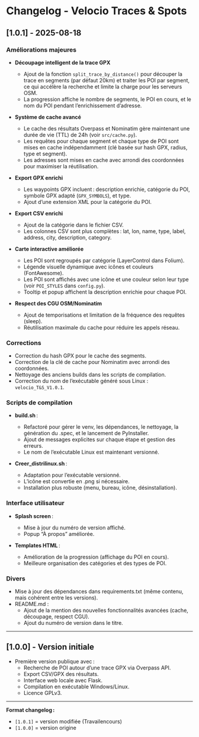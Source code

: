 # Changelog - Velocio Traces & Spots

## [1.0.1] - 2025-08-18

### Améliorations majeures

- **Découpage intelligent de la trace GPX**  
  - Ajout de la fonction `split_trace_by_distance()` pour découper la trace en segments (par défaut 20km) et traiter les POI par segment, ce qui accélère la recherche et limite la charge pour les serveurs OSM.
  - La progression affiche le nombre de segments, le POI en cours, et le nom du POI pendant l’enrichissement d’adresse.

- **Système de cache avancé**  
  - Le cache des résultats Overpass et Nominatim gère maintenant une durée de vie (TTL) de 24h (voir `src/cache.py`).
  - Les requêtes pour chaque segment et chaque type de POI sont mises en cache indépendamment (clé basée sur hash GPX, radius, type et segment).
  - Les adresses sont mises en cache avec arrondi des coordonnées pour maximiser la réutilisation.

- **Export GPX enrichi**  
  - Les waypoints GPX incluent : description enrichie, catégorie du POI, symbole GPX adapté (`GPX_SYMBOLS`), et type.
  - Ajout d’une extension XML pour la catégorie du POI.

- **Export CSV enrichi**  
  - Ajout de la catégorie dans le fichier CSV.
  - Les colonnes CSV sont plus complètes : lat, lon, name, type, label, address, city, description, category.

- **Carte interactive améliorée**  
  - Les POI sont regroupés par catégorie (LayerControl dans Folium).
  - Légende visuelle dynamique avec icônes et couleurs (FontAwesome).
  - Les POI sont affichés avec une icône et une couleur selon leur type (voir `POI_STYLES` dans `config.py`).
  - Tooltip et popup affichent la description enrichie pour chaque POI.

- **Respect des CGU OSM/Nominatim**  
  - Ajout de temporisations et limitation de la fréquence des requêtes (sleep).
  - Réutilisation maximale du cache pour réduire les appels réseau.

### Corrections

- Correction du hash GPX pour le cache des segments.
- Correction de la clé de cache pour Nominatim avec arrondi des coordonnées.
- Nettoyage des anciens builds dans les scripts de compilation.
- Correction du nom de l’exécutable généré sous Linux : `velocio_T&S_V1.0.1`.

### Scripts de compilation

- **build.sh** :  
  - Refactoré pour gérer le venv, les dépendances, le nettoyage, la génération du .spec, et le lancement de PyInstaller.
  - Ajout de messages explicites sur chaque étape et gestion des erreurs.
  - Le nom de l’exécutable Linux est maintenant versionné.

- **Creer_distrilinux.sh** :  
  - Adaptation pour l’exécutable versionné.
  - L’icône est convertie en .png si nécessaire.
  - Installation plus robuste (menu, bureau, icône, désinstallation).

### Interface utilisateur

- **Splash screen** :  
  - Mise à jour du numéro de version affiché.
  - Popup “À propos” améliorée.

- **Templates HTML** :  
  - Amélioration de la progression (affichage du POI en cours).
  - Meilleure organisation des catégories et des types de POI.

### Divers

- Mise à jour des dépendances dans requirements.txt (même contenu, mais cohérent entre les versions).
- README.md :  
  - Ajout de la mention des nouvelles fonctionnalités avancées (cache, découpage, respect CGU).
  - Ajout du numéro de version dans le titre.

---

## [1.0.0] - Version initiale

- Première version publique avec :
    - Recherche de POI autour d’une trace GPX via Overpass API.
    - Export CSV/GPX des résultats.
    - Interface web locale avec Flask.
    - Compilation en exécutable Windows/Linux.
    - Licence GPLv3.

---

**Format changelog :**
- `[1.0.1]` = version modifiée (Travailencours)
- `[1.0.0]` = version origine
